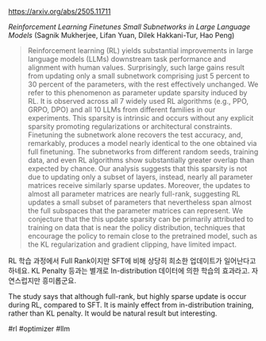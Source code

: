 https://arxiv.org/abs/2505.11711

*Reinforcement Learning Finetunes Small Subnetworks in Large Language Models* (Sagnik Mukherjee, Lifan Yuan, Dilek Hakkani-Tur, Hao Peng)

> Reinforcement learning (RL) yields substantial improvements in large language models (LLMs) downstream task performance and alignment with human values. Surprisingly, such large gains result from updating only a small subnetwork comprising just 5 percent to 30 percent of the parameters, with the rest effectively unchanged. We refer to this phenomenon as parameter update sparsity induced by RL. It is observed across all 7 widely used RL algorithms (e.g., PPO, GRPO, DPO) and all 10 LLMs from different families in our experiments. This sparsity is intrinsic and occurs without any explicit sparsity promoting regularizations or architectural constraints. Finetuning the subnetwork alone recovers the test accuracy, and, remarkably, produces a model nearly identical to the one obtained via full finetuning. The subnetworks from different random seeds, training data, and even RL algorithms show substantially greater overlap than expected by chance. Our analysis suggests that this sparsity is not due to updating only a subset of layers, instead, nearly all parameter matrices receive similarly sparse updates. Moreover, the updates to almost all parameter matrices are nearly full-rank, suggesting RL updates a small subset of parameters that nevertheless span almost the full subspaces that the parameter matrices can represent. We conjecture that the this update sparsity can be primarily attributed to training on data that is near the policy distribution, techniques that encourage the policy to remain close to the pretrained model, such as the KL regularization and gradient clipping, have limited impact.

RL 학습 과정에서 Full Rank이지만 SFT에 비해 상당히 희소한 업데이트가 일어난다고 하네요. KL Penalty 등과는 별개로 In-distribution 데이터에 의한 학습의 효과라고. 자연스럽지만 흥미롭군요.

<english>
The study says that although full-rank, but highly sparse update is occur during RL, compared to SFT. It is mainly effect from in-distribution training, rather than KL penalty. It would be natural result but interesting.
</english>

#rl #optimizer #llm 